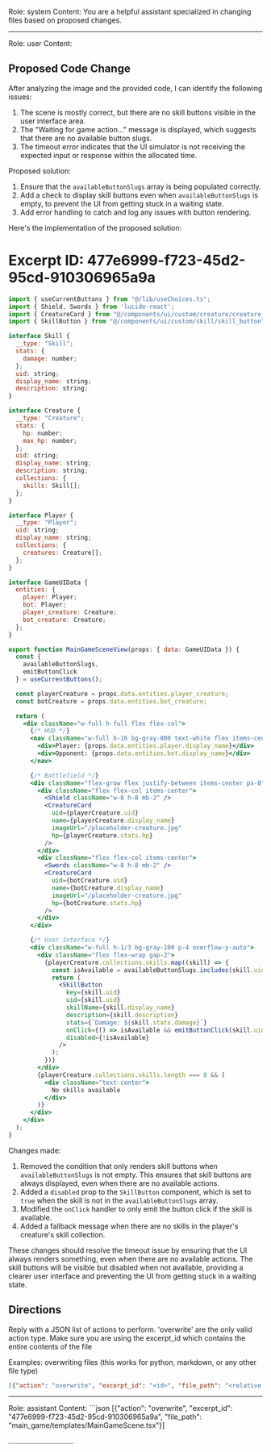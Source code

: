 Role: system
Content: You are a helpful assistant specialized in changing files based on proposed changes.
__________________
Role: user
Content: 
## Proposed Code Change
After analyzing the image and the provided code, I can identify the following issues:

1. The scene is mostly correct, but there are no skill buttons visible in the user interface area.
2. The "Waiting for game action..." message is displayed, which suggests that there are no available button slugs.
3. The timeout error indicates that the UI simulator is not receiving the expected input or response within the allocated time.

Proposed solution:

1. Ensure that the `availableButtonSlugs` array is being populated correctly.
2. Add a check to display skill buttons even when `availableButtonSlugs` is empty, to prevent the UI from getting stuck in a waiting state.
3. Add error handling to catch and log any issues with button rendering.

Here's the implementation of the proposed solution:

# Excerpt ID: 477e6999-f723-45d2-95cd-910306965a9a
```jsx main_game/templates/MainGameScene.tsx
import { useCurrentButtons } from "@/lib/useChoices.ts";
import { Shield, Swords } from 'lucide-react';
import { CreatureCard } from "@/components/ui/custom/creature/creature_card";
import { SkillButton } from "@/components/ui/custom/skill/skill_button";

interface Skill {
  __type: "Skill";
  stats: {
    damage: number;
  };
  uid: string;
  display_name: string;
  description: string;
}

interface Creature {
  __type: "Creature";
  stats: {
    hp: number;
    max_hp: number;
  };
  uid: string;
  display_name: string;
  description: string;
  collections: {
    skills: Skill[];
  };
}

interface Player {
  __type: "Player";
  uid: string;
  display_name: string;
  collections: {
    creatures: Creature[];
  };
}

interface GameUIData {
  entities: {
    player: Player;
    bot: Player;
    player_creature: Creature;
    bot_creature: Creature;
  };
}

export function MainGameSceneView(props: { data: GameUIData }) {
  const {
    availableButtonSlugs,
    emitButtonClick
  } = useCurrentButtons();

  const playerCreature = props.data.entities.player_creature;
  const botCreature = props.data.entities.bot_creature;

  return (
    <div className="w-full h-full flex flex-col">
      {/* HUD */}
      <nav className="w-full h-16 bg-gray-800 text-white flex items-center justify-between px-4">
        <div>Player: {props.data.entities.player.display_name}</div>
        <div>Opponent: {props.data.entities.bot.display_name}</div>
      </nav>

      {/* Battlefield */}
      <div className="flex-grow flex justify-between items-center px-8">
        <div className="flex flex-col items-center">
          <Shield className="w-8 h-8 mb-2" />
          <CreatureCard
            uid={playerCreature.uid}
            name={playerCreature.display_name}
            imageUrl="/placeholder-creature.jpg"
            hp={playerCreature.stats.hp}
          />
        </div>
        <div className="flex flex-col items-center">
          <Swords className="w-8 h-8 mb-2" />
          <CreatureCard
            uid={botCreature.uid}
            name={botCreature.display_name}
            imageUrl="/placeholder-creature.jpg"
            hp={botCreature.stats.hp}
          />
        </div>
      </div>

      {/* User Interface */}
      <div className="w-full h-1/3 bg-gray-100 p-4 overflow-y-auto">
        <div className="flex flex-wrap gap-2">
          {playerCreature.collections.skills.map((skill) => {
            const isAvailable = availableButtonSlugs.includes(skill.uid);
            return (
              <SkillButton
                key={skill.uid}
                uid={skill.uid}
                skillName={skill.display_name}
                description={skill.description}
                stats={`Damage: ${skill.stats.damage}`}
                onClick={() => isAvailable && emitButtonClick(skill.uid)}
                disabled={!isAvailable}
              />
            );
          })}
        </div>
        {playerCreature.collections.skills.length === 0 && (
          <div className="text-center">
            No skills available
          </div>
        )}
      </div>
    </div>
  );
}
```

Changes made:

1. Removed the condition that only renders skill buttons when `availableButtonSlugs` is not empty. This ensures that skill buttons are always displayed, even when there are no available actions.
2. Added a `disabled` prop to the `SkillButton` component, which is set to `true` when the skill is not in the `availableButtonSlugs` array.
3. Modified the `onClick` handler to only emit the button click if the skill is available.
4. Added a fallback message when there are no skills in the player's creature's skill collection.

These changes should resolve the timeout issue by ensuring that the UI always renders something, even when there are no available actions. The skill buttons will be visible but disabled when not available, providing a clearer user interface and preventing the UI from getting stuck in a waiting state.

## Directions
Reply with a JSON list of actions to perform. 'overwrite' are the only valid action type. 
Make sure you are using the excerpt_id which contains the entire contents of the file

Examples:
overwriting files (this works for python, markdown, or any other file type)
```json output_example1
[{"action": "overwrite", "excerpt_id": "<id>", "file_path": "<relative file path>"}]
```

__________________
Role: assistant
Content: ```json
[{"action": "overwrite", "excerpt_id": "477e6999-f723-45d2-95cd-910306965a9a", "file_path": "main_game/templates/MainGameScene.tsx"}]
```
__________________
